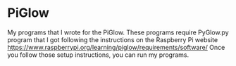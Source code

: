 # PiGlow
My programs that I wrote for the PiGlow.
These programs require PyGlow.py program that I got following the instructions on the Raspberry Pi website
https://www.raspberrypi.org/learning/piglow/requirements/software/
Once you follow those setup instructions, you can run my programs.

